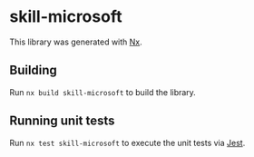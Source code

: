 # skill-microsoft

This library was generated with [Nx](https://nx.dev).

## Building

Run `nx build skill-microsoft` to build the library.

## Running unit tests

Run `nx test skill-microsoft` to execute the unit tests via [Jest](https://jestjs.io).
